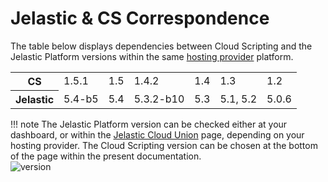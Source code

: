 # Jelastic & CS Correspondence

The table below displays dependencies between Cloud Scripting and the Jelastic Platform versions within the same <a href="https://jelastic.cloud/" target="_blank">hosting provider</a> platform.                           
<table class="corresp" style="width:100%">
    <tr id="cs">
	<th id="table-head">CS</th>
	    <td>1.5.1</td>
	    <td>1.5</td>
	    <td>1.4.2</td>
	    <td>1.4</td>
	    <td>1.3</td>
	    <td>1.2</td>
    </tr>
    <tr id="jel">
        <th id="table-head">Jelastic</th>
        <td>5.4-b5</td>
        <td>5.4</td>
        <td>5.3.2-b10</td>
        <td>5.3</td>
        <td>5.1, 5.2</td>
        <td>5.0.6</td>
    </tr>
</table>

!!! note
    The Jelastic Platform version can be checked either at your dashboard, or within the <a href="https://jelastic.cloud/" target="_blank">Jelastic Cloud Union</a> page, depending on your hosting provider. The Cloud Scripting version can be chosen at the bottom of the page within the present documentation.                
    ![version](/img/version.png)          
    
